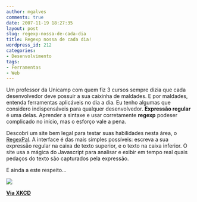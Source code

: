 ```yaml
---
author: mgalves
comments: true
date: 2007-11-19 18:27:35
layout: post
slug: regexp-nossa-de-cada-dia
title: Regexp nossa de cada dia!
wordpress_id: 212
categories:
- Desenvolvimento
tags:
- Ferramentas
- Web
---
```


Um professor da Unicamp com quem fiz 3 cursos sempre dizia que cada desenvolvedor deve possuir a sua caixinha de maldades. E por maldades, entenda ferramentas aplicáveis no dia a dia. Eu tenho algumas que considero indispensáveis para qualquer desenvolvedor. **Expressão regular** é uma delas. Aprender a sintaxe e usar corretamente **regexp** podeser complicado no início, mas o esforço vale a pena.

Descobri um site bem legal para testar suas habilidades nesta área, o [RegexPal](http://regexpal.com/). A interface é das mais simples possíveis: escreva a sua expressão regular na caixa de texto superior, e o texto na caixa inferior. O site usa a mágica do Javascript para analisar e exibir em tempo real quais pedaços do texto são capturados pela expressão.

E ainda a este respeito...

[](http://xkcd.com/208/)


[![]({{BASE_PATH}}images/2007-11-19-regexp-nossa-de-cada-dia/regular_expressions.png)](http://xkcd.com/208/)




**[ Via XKCD](http://www.xkcd.com/208/)**
